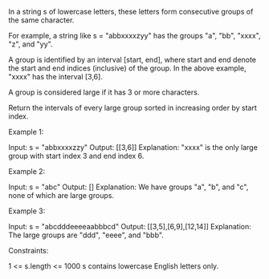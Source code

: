 In a string s of lowercase letters, these letters form consecutive groups of
the same character.

For example, a string like s = "abbxxxxzyy" has the groups "a", "bb", "xxxx",
"z", and "yy".

A group is identified by an interval [start, end], where start and end denote
the start and end indices (inclusive) of the group. In the above example,
"xxxx" has the interval [3,6].

A group is considered large if it has 3 or more characters.

Return the intervals of every large group sorted in increasing order by start
index.


Example 1:


Input: s = "abbxxxxzzy"
Output: [[3,6]]
Explanation: "xxxx" is the only large group with start index 3 and end index
6.


Example 2:


Input: s = "abc"
Output: []
Explanation: We have groups "a", "b", and "c", none of which are large
groups.


Example 3:


Input: s = "abcdddeeeeaabbbcd"
Output: [[3,5],[6,9],[12,14]]
Explanation: The large groups are "ddd", "eeee", and "bbb".



Constraints:


1 <= s.length <= 1000
s contains lowercase English letters only.




